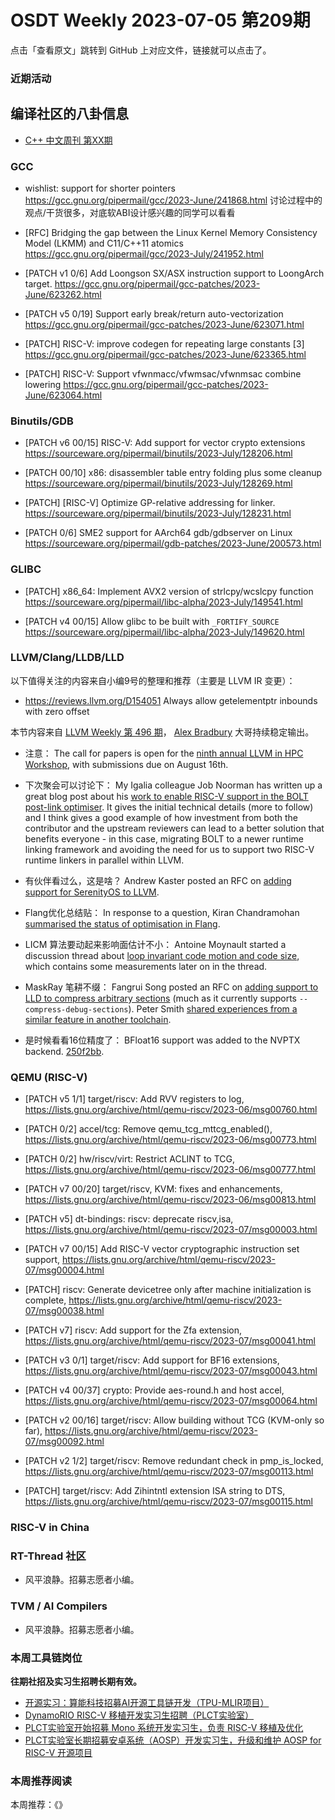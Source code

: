 # OSDT Weekly 2023-07-05 第209期

点击「查看原文」跳转到 GitHub 上对应文件，链接就可以点击了。

### 近期活动

## 编译社区的八卦信息

- [C++ 中文周刊 第XX期]()

### GCC

- wishlist: support for shorter pointers
  https://gcc.gnu.org/pipermail/gcc/2023-June/241868.html
  讨论过程中的观点/干货很多，对底软ABI设计感兴趣的同学可以看看

- [RFC] Bridging the gap between the Linux Kernel Memory Consistency Model (LKMM) and C11/C++11 atomics
  https://gcc.gnu.org/pipermail/gcc/2023-July/241952.html

- [PATCH v1 0/6] Add Loongson SX/ASX instruction support to LoongArch target.
  https://gcc.gnu.org/pipermail/gcc-patches/2023-June/623262.html

- [PATCH v5 0/19] Support early break/return auto-vectorization
  https://gcc.gnu.org/pipermail/gcc-patches/2023-June/623071.html

- [PATCH] RISC-V: improve codegen for repeating large constants [3]
  https://gcc.gnu.org/pipermail/gcc-patches/2023-June/623365.html

- [PATCH] RISC-V: Support vfwnmacc/vfwmsac/vfwnmsac combine lowering
  https://gcc.gnu.org/pipermail/gcc-patches/2023-June/623064.html

### Binutils/GDB

- [PATCH v6 00/15] RISC-V: Add support for vector crypto extensions
  https://sourceware.org/pipermail/binutils/2023-July/128206.html

- [PATCH 00/10] x86: disassembler table entry folding plus some cleanup
  https://sourceware.org/pipermail/binutils/2023-July/128269.html

- [PATCH] [RISC-V] Optimize GP-relative addressing for linker.
  https://sourceware.org/pipermail/binutils/2023-July/128231.html

- [PATCH 0/6] SME2 support for AArch64 gdb/gdbserver on Linux
  https://sourceware.org/pipermail/gdb-patches/2023-June/200573.html

### GLIBC

- [PATCH] x86_64: Implement AVX2 version of strlcpy/wcslcpy function
  https://sourceware.org/pipermail/libc-alpha/2023-July/149541.html

- [PATCH v4 00/15] Allow glibc to be built with `_FORTIFY_SOURCE`
  https://sourceware.org/pipermail/libc-alpha/2023-July/149620.html

### LLVM/Clang/LLDB/LLD


以下值得关注的内容来自小编9号的整理和推荐（主要是 LLVM IR 变更）：

- https://reviews.llvm.org/D154051 Always allow getelementptr inbounds with zero offset

本节内容来自 [LLVM Weekly 第 496 期](http://llvmweekly.org/issue/496)，
[Alex Bradbury](https://www.linkedin.com/in/alex-bradbury/) 大哥持续稳定输出。


* 注意： The call for papers is open for the [ninth annual LLVM in HPC Workshop](https://discourse.llvm.org/t/call-for-papers-llvm-hpc2023-at-sc23/71686), with submissions due on August 16th.

* 下次聚会可以讨论下： My Igalia colleague Job Noorman has written up a great blog post about his [work to enable RISC-V support in the BOLT post-link optimiser](https://blogs.igalia.com/compilers/2023/06/30/porting-bolt-to-risc-v/).  It gives the initial technical details (more to follow) and I think gives a good example of how investment from both the contributor and the upstream reviewers can lead to a better solution that benefits everyone - in this case, migrating BOLT to a newer runtime linking framework and avoiding the need for us to support two RISC-V runtime linkers in parallel within LLVM.

* 有伙伴看过么，这是啥？ Andrew Kaster posted an RFC on [adding support for SerenityOS to LLVM](https://discourse.llvm.org/t/rfc-add-support-for-serenityos/71641).

* Flang优化总结贴： In response to a question, Kiran Chandramohan [summarised the status of optimisation in Flang](https://discourse.llvm.org/t/status-of-flangs-optimization/71738/2).

* LICM 算法要动起来影响面估计不小： Antoine Moynault started a discussion thread about [loop invariant code motion and code size](https://discourse.llvm.org/t/optimizing-for-size-licm/71592), which contains some measurements later on in the thread.

* MaskRay 笔耕不缀： Fangrui Song posted an RFC on [adding support to LLD to compress arbitrary sections](https://discourse.llvm.org/t/rfc-compress-arbitrary-sections-with-ld-lld-compress-sections/71674) (much as it currently supports `--compress-debug-sections`). Peter Smith [shared experiences from a similar feature in another toolchain](https://discourse.llvm.org/t/rfc-compress-arbitrary-sections-with-ld-lld-compress-sections/71674/2).

* 是时候看看16位精度了： BFloat16 support was added to the NVPTX backend.
  [250f2bb](https://reviews.llvm.org/rG250f2bb2c6a9).

### QEMU (RISC-V)


- [PATCH v5 1/1] target/riscv: Add RVV registers to log,
  https://lists.gnu.org/archive/html/qemu-riscv/2023-06/msg00760.html

- [PATCH 0/2] accel/tcg: Remove qemu_tcg_mttcg_enabled(),
  https://lists.gnu.org/archive/html/qemu-riscv/2023-06/msg00773.html

- [PATCH 0/2] hw/riscv/virt: Restrict ACLINT to TCG,
  https://lists.gnu.org/archive/html/qemu-riscv/2023-06/msg00777.html

- [PATCH v7 00/20] target/riscv, KVM: fixes and enhancements,
  https://lists.gnu.org/archive/html/qemu-riscv/2023-06/msg00813.html

- [PATCH v5] dt-bindings: riscv: deprecate riscv,isa,
  https://lists.gnu.org/archive/html/qemu-riscv/2023-07/msg00003.html

- [PATCH v7 00/15] Add RISC-V vector cryptographic instruction set support,
  https://lists.gnu.org/archive/html/qemu-riscv/2023-07/msg00004.html

- [PATCH] riscv: Generate devicetree only after machine initialization is complete,
  https://lists.gnu.org/archive/html/qemu-riscv/2023-07/msg00038.html

- [PATCH v7] riscv: Add support for the Zfa extension,
  https://lists.gnu.org/archive/html/qemu-riscv/2023-07/msg00041.html

- [PATCH v3 0/1] target/riscv: Add support for BF16 extensions,
  https://lists.gnu.org/archive/html/qemu-riscv/2023-07/msg00043.html

- [PATCH v4 00/37] crypto: Provide aes-round.h and host accel,
  https://lists.gnu.org/archive/html/qemu-riscv/2023-07/msg00064.html

- [PATCH v2 00/16] target/riscv: Allow building without TCG (KVM-only so far),
  https://lists.gnu.org/archive/html/qemu-riscv/2023-07/msg00092.html

- [PATCH v2 1/2] target/riscv: Remove redundant check in pmp_is_locked,
  https://lists.gnu.org/archive/html/qemu-riscv/2023-07/msg00113.html

- [PATCH] target/riscv: Add Zihintntl extension ISA string to DTS,
  https://lists.gnu.org/archive/html/qemu-riscv/2023-07/msg00115.html

### RISC-V in China

### RT-Thread 社区

- 风平浪静。招募志愿者小编。

### TVM / AI Compilers

- 风平浪静。招募志愿者小编。

### 本周工具链岗位

**往期社招及实习生招聘长期有效。**

- [开源实习：算能科技招募AI开源工具链开发（TPU-MLIR项目）](https://mp.weixin.qq.com/s/IBJh0ip4k11PzIMZecsWSw)
- [DynamoRIO RISC-V 移植开发实习生招聘（PLCT实验室）](https://mp.weixin.qq.com/s/J_5TjT6DOqeOXJXQI5VQxw)
- [PLCT实验室开始招募 Mono 系统开发实习生，负责 RISC-V 移植及优化](https://mp.weixin.qq.com/s/whEW7Hay1jIP1tBzIPay1A)
- [PLCT实验室长期招募安卓系统（AOSP）开发实习生，升级和维护 AOSP for RISC-V 开源项目](https://mp.weixin.qq.com/s/dJP2cEB1nex2inR5c-cJog)


### 本周推荐阅读

本周推荐：《》
